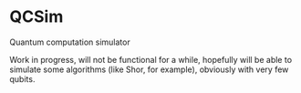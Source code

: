# QCSim
Quantum computation simulator


Work in progress, will not be functional for a while, hopefully will be able to simulate some algorithms (like Shor, for example), obviously with very few qubits.
